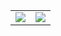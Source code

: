 <!--
**megabyte6/megabyte6** is a ✨ _special_ ✨ repository because its `README.md` (this file) appears on your GitHub profile.

Here are some ideas to get you started:

- 🔭 I’m currently working on ...
- 🌱 I’m currently learning ...
- 👯 I’m looking to collaborate on ...
- 🤔 I’m looking for help with ...
- 💬 Ask me about ...
- 📫 How to reach me: ...
- 😄 Pronouns: ...
- ⚡ Fun fact: ...
### Hi there 👋
-->

<div align="center">
    <table>
        <tr>
            <td>
                <a href="https://github.com/megabyte6/">
                    <img src="https://github-readme-stats.vercel.app/api?username=megabyte6&theme=react&hide_border=true&hide_title=true&show_icons=true&include_all_commits=false" />
                </a>
            </td>
            <td>
                <a href="https://github.com/megabyte6/">
                    <img src="https://github-readme-stats.vercel.app/api/top-langs/?username=megabyte6&theme=react&hide_border=true&layout=compact" />
                </a>
            </td>
        </tr>
    <table>
</div>
